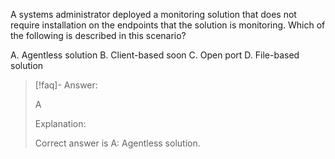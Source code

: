 
A systems administrator deployed a monitoring solution that does not require installation on the endpoints that the solution is monitoring. Which of the following is described in this scenario? 

A. Agentless solution 
B. Client-based soon 
C. Open port 
D. File-based solution

> [!faq]- Answer: 
> 
> A 
> 
> Explanation: 
> 
> Correct answer is A: Agentless solution.

